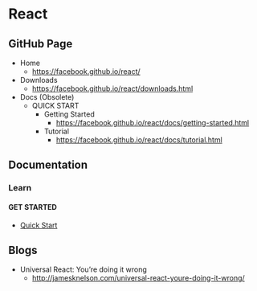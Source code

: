 # React
## GitHub Page
* Home
  * https://facebook.github.io/react/
* Downloads
  * https://facebook.github.io/react/downloads.html
* Docs (Obsolete)
  * QUICK START
    * Getting Started
      * https://facebook.github.io/react/docs/getting-started.html
    * Tutorial
      * https://facebook.github.io/react/docs/tutorial.html

## Documentation
### Learn
#### GET STARTED
* [Quick Start](https://react.dev/learn)

## Blogs
* Universal React: You’re doing it wrong
  * http://jamesknelson.com/universal-react-youre-doing-it-wrong/
